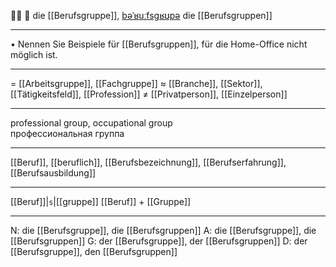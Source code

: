 🧑‍💼 🔴 die [[Berufsgruppe]], [bəˈʁuːfsɡʁʊpə](https://youglish.com/pronounce/Berufsgruppe/german)
die [[Berufsgruppen]]

---
•	Nennen Sie Beispiele für [[Berufsgruppen]], für die Home-Office nicht möglich ist.

---
= [[Arbeitsgruppe]], [[Fachgruppe]]
≈ [[Branche]], [[Sektor]], [[Tätigkeitsfeld]], [[Profession]]
≠ [[Privatperson]], [[Einzelperson]]

---
professional group, occupational group  
профессиональная группа

---
[[Beruf]], [[beruflich]], [[Berufsbezeichnung]], [[Berufserfahrung]], [[Berufsausbildung]]

---
[[Beruf]]|`s`|[[gruppe]]
[[Beruf]] + [[Gruppe]]


---
N: die [[Berufsgruppe]], die [[Berufsgruppen]]
A: die [[Berufsgruppe]], die [[Berufsgruppen]]
G: der [[Berufsgruppe]], der [[Berufsgruppen]]
D: der [[Berufsgruppe]], den [[Berufsgruppen]]
